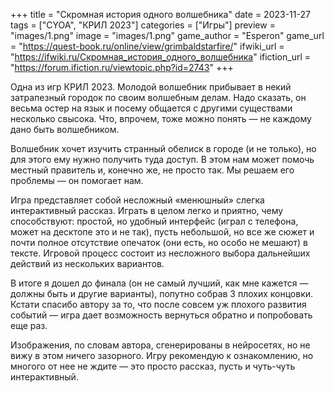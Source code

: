 +++
title = "Скромная история одного волшебника"
date = 2023-11-27
tags = ["CYOA", "КРИЛ 2023"]
categories = ["Игры"]
preview = "images/1.png"
image = "images/1.png"
game_author = "Esperon"
game_url = "https://quest-book.ru/online/view/grimbaldstarfire/"
ifwiki_url = "https://ifwiki.ru/Скромная_история_одного_волшебника"
ifiction_url = "https://forum.ifiction.ru/viewtopic.php?id=2743"
+++

Одна из игр КРИЛ 2023. Молодой волшебник прибывает в некий затрапезный городок по своим волшебным делам. Надо сказать, он весьма остер на язык и посему общается с другими существами несколько свысока. Что, впрочем, тоже можно понять — не каждому дано быть волшебником.

Волшебник хочет изучить странный обелиск в городе (и не только), но для этого ему нужно получить туда доступ. В этом нам может помочь местный правитель и, конечно же, не просто так. Мы решаем его проблемы — он помогает нам.

Игра представляет собой несложный «менюшный» слегка интерактивный рассказ. Играть в целом легко и приятно, чему способствуют: простой, но удобный интерфейс (играл с телефона, может на десктопе это и не так), пусть небольшой, но все же сюжет и почти полное отсутствие опечаток (они есть, но особо не мешают) в тексте. Игровой процесс состоит из несложного выбора дальнейших действий из нескольких вариантов.

В итоге я дошел до финала (он не самый лучший, как мне кажется — должны быть и другие варианты), попутно собрав 3 плохих концовки. Кстати спасибо автору за то, что после совсем уж плохого развития событий — игра дает возможность вернуться обратно и попробовать еще раз.

Изображения, по словам автора, сгенерированы в нейросетях, но не вижу в этом ничего зазорного. Игру рекомендую к ознакомлению, но многого от нее не ждите — это просто рассказ, пусть и чуть-чуть интерактивный.